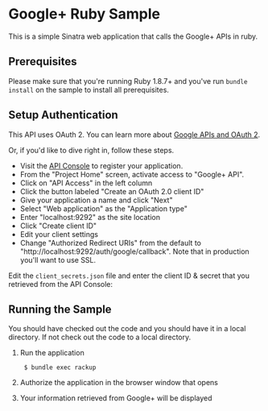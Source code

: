 # Google+ Ruby Sample
This is a simple Sinatra web application that calls the Google+ APIs in ruby. 

## Prerequisites
Please make sure that you're running Ruby 1.8.7+ and you've run
`bundle install` on the sample to install all prerequisites.

## Setup Authentication

This API uses OAuth 2. You can learn more about
[Google APIs and OAuth 2](https://developers.google.com/accounts/docs/OAuth2).

Or, if you'd like to dive right in, follow these steps.
 - Visit the [API Console](https://code.google.com/apis/console/) to register
   your application.
 - From the "Project Home" screen, activate access to "Google+ API".
 - Click on "API Access" in the left column
 - Click the button labeled "Create an OAuth 2.0 client ID"
 - Give your application a name and click "Next"
 - Select "Web application" as the "Application type"
 - Enter "localhost:9292" as the site location
 - Click "Create client ID"
 - Edit your client settings
 - Change "Authorized Redirect URIs" from the default to
   "http://localhost:9292/auth/google/callback".
   Note that in production you'll want to use SSL.

Edit the `client_secrets.json` file and enter the client ID & secret that you
retrieved from the API Console:

## Running the Sample

You should have checked out the code and you should have it in a local
directory. If not check out the code to a local directory.

1. Run the application

        $ bundle exec rackup

2. Authorize the application in the browser window that opens

3. Your information retrieved from Google+ will be displayed
